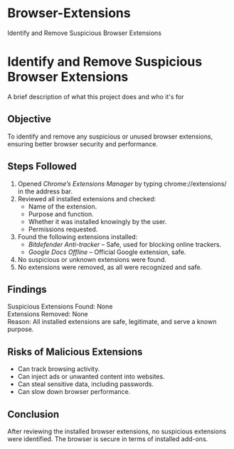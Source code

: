 # Browser-Extensions
Identify and Remove Suspicious Browser Extensions

# Identify and Remove Suspicious Browser Extensions

A brief description of what this project does and who it's for

## Objective
To identify and remove any suspicious or unused browser extensions, ensuring better browser security and performance.

## Steps Followed
1. Opened *Chrome’s Extensions Manager* by typing chrome://extensions/ in the address bar.
2. Reviewed all installed extensions and checked:
   - Name of the extension.
   - Purpose and function.
   - Whether it was installed knowingly by the user.
   - Permissions requested.
3. Found the following extensions installed:
   - *Bitdefender Anti-tracker* – Safe, used for blocking online trackers.
   - *Google Docs Offline* – Official Google extension, safe.
4. No suspicious or unknown extensions were found.
5. No extensions were removed, as all were recognized and safe.

## Findings

Suspicious Extensions Found: None  
Extensions Removed: None  
Reason: All installed extensions are safe, legitimate, and serve a known purpose.


## Risks of Malicious Extensions
- Can track browsing activity.
- Can inject ads or unwanted content into websites.
- Can steal sensitive data, including passwords.
- Can slow down browser performance.

## Conclusion
After reviewing the installed browser extensions, no suspicious extensions were identified. The browser is secure in terms of installed add-ons.

